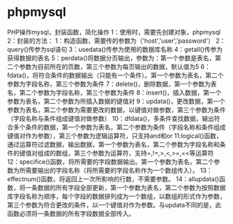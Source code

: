 # phpmysql
PHP操作mysql，封装函数，简化操作
1：使用时，需要先创建对象，phpmysql
2：封装的方法：
    1：构造函数，需要传的参数为（'host','user','password'）
    2：query()传参为sql语句
    3：usedata()传参为使用的数据库名称
    4：getall()传参为获得数据的表名
    5：perdata()将数据分页输出，参数为：第一个参数是表名，第二个参数为目前所在的页数，第三个参数为每页输出的数据，默认值为5
    6：fdata()，将符合条件的数据输出（只能有一个条件）。第一个参数为表名，第二个参数为字段名称，第三个参数为条件
    7：delete()，删除数据，第一个参数为表名，第二个参数为字段名称，第三个参数为条件
    8：insert()，插入数据，第一个参数为表名，第二个参数为所插入数据的键值对
    9：updata()，更改数据，第一个参数为表名，第二个参数为需要更改的数据，以键值对做参数，第三个参数为条件（字段名称与条件组成键值对做参数）
    10：dfdata()，多条件查找数据，输出符合多个条件的数据，第一个参数为表名，第二个参数为条件（字段名称和条件组成键值对作为参数），第三个参数为逻辑运算符，只支持and和or
    11:logical()函数，通过运算符过滤数据，输出数据，第一个参数为表名，第二个参数为字段名称和条件的键值对组成的数组，第三个参数为运算符，支持=,!=,>,<,>=,=<等运算符
    12：specifice()函数，将所需要的字段数据输出。第一个参数为表名，第二个参数为所需要输出的字段名称（将所需要的字段名称作为一个数组传入）。
    13：effectnum()函数，将返回上一次所影响的行数，不需要参数。
    14：allupdata()函数，将一条数据的所有字段全部更新，第一个参数为表名，第二个参数为按照数据库字段名称为顺序，每个字段的数据排列成为一个数组，以数组的形式作为参数，第三个参数为符合更改的条件，以一个键值对作为参数。与updata不同的是，此函数必须将一条数据的所有字段数据全部传入。